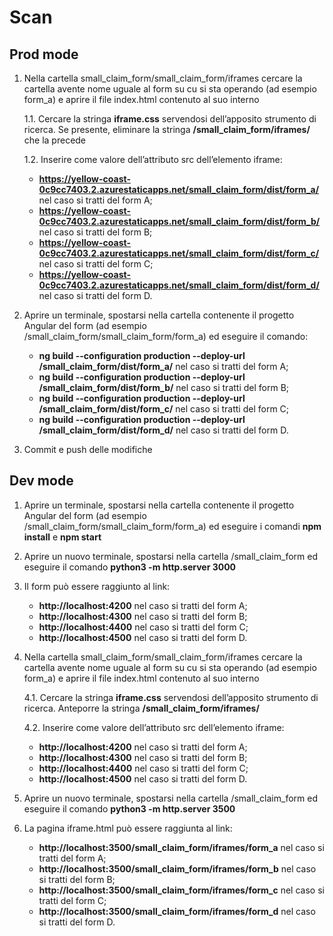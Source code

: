 # Scan

## Prod mode

1. Nella cartella small_claim_form/small_claim_form/iframes cercare la cartella avente nome uguale al form su cu si sta operando (ad esempio form_a) e aprire il file index.html contenuto al suo interno

   1.1. Cercare la stringa **iframe.css** servendosi dell’apposito strumento di ricerca. Se presente, eliminare la stringa **/small_claim_form/iframes/** che la precede

   1.2. Inserire come valore dell’attributo src dell’elemento iframe:

   - **https://yellow-coast-0c9cc7403.2.azurestaticapps.net/small_claim_form/dist/form_a/** nel caso si tratti del form A;
   - **https://yellow-coast-0c9cc7403.2.azurestaticapps.net/small_claim_form/dist/form_b/** nel caso si tratti del form B;
   - **https://yellow-coast-0c9cc7403.2.azurestaticapps.net/small_claim_form/dist/form_c/** nel caso si tratti del form C;
   - **https://yellow-coast-0c9cc7403.2.azurestaticapps.net/small_claim_form/dist/form_d/** nel caso si tratti del form D.

2. Aprire un terminale, spostarsi nella cartella contenente il progetto Angular del form (ad esempio /small_claim_form/small_claim_form/form_a) ed eseguire il comando:

   - **ng build --configuration production --deploy-url /small_claim_form/dist/form_a/** nel caso si tratti del form A;
   - **ng build --configuration production --deploy-url /small_claim_form/dist/form_b/** nel caso si tratti del form B;
   - **ng build --configuration production --deploy-url /small_claim_form/dist/form_c/** nel caso si tratti del form C;
   - **ng build --configuration production --deploy-url /small_claim_form/dist/form_d/** nel caso si tratti del form D.

3. Commit e push delle modifiche

## Dev mode

1. Aprire un terminale, spostarsi nella cartella contenente il progetto Angular del form (ad esempio /small_claim_form/small_claim_form/form_a) ed eseguire i comandi **npm install** e **npm start**

2. Aprire un nuovo terminale, spostarsi nella cartella /small_claim_form ed eseguire il comando **python3 -m http.server 3000**

3. Il form può essere raggiunto al link:

   - **http://localhost:4200** nel caso si tratti del form A;
   - **http://localhost:4300** nel caso si tratti del form B;
   - **http://localhost:4400** nel caso si tratti del form C;
   - **http://localhost:4500** nel caso si tratti del form D.

4. Nella cartella small_claim_form/small_claim_form/iframes cercare la cartella avente nome uguale al form su cu si sta operando (ad esempio form_a) e aprire il file index.html contenuto al suo interno

   4.1. Cercare la stringa **iframe.css** servendosi dell’apposito strumento di ricerca. Anteporre la stringa **/small_claim_form/iframes/**

   4.2. Inserire come valore dell’attributo src dell’elemento iframe:

   - **http://localhost:4200** nel caso si tratti del form A;
   - **http://localhost:4300** nel caso si tratti del form B;
   - **http://localhost:4400** nel caso si tratti del form C;
   - **http://localhost:4500** nel caso si tratti del form D.

5. Aprire un nuovo terminale, spostarsi nella cartella /small_claim_form ed eseguire il comando **python3 -m http.server 3500**

6. La pagina iframe.html può essere raggiunta al link:

   - **http://localhost:3500/small_claim_form/iframes/form_a** nel caso si tratti del form A;
   - **http://localhost:3500/small_claim_form/iframes/form_b** nel caso si tratti del form B;
   - **http://localhost:3500/small_claim_form/iframes/form_c** nel caso si tratti del form C;
   - **http://localhost:3500/small_claim_form/iframes/form_d** nel caso si tratti del form D.
